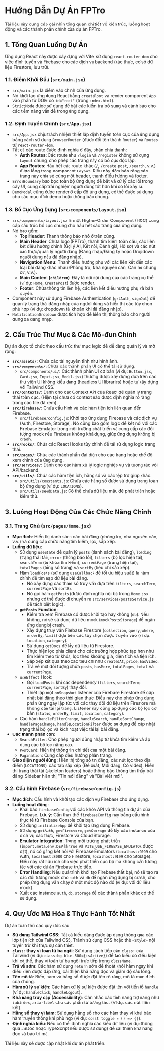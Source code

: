 # Hướng Dẫn Dự Án FPTro

Tài liệu này cung cấp cái nhìn tổng quan chi tiết về kiến trúc, luồng hoạt động và các thành phần chính của dự án FPTro.

## 1. Tổng Quan Luồng Dự Án

Ứng dụng React này được xây dựng với Vite, sử dụng `react-router-dom` cho việc định tuyến và Firebase cho các dịch vụ backend (xác thực, cơ sở dữ liệu Firestore, lưu trữ).

### 1.1. Điểm Khởi Đầu (`src/main.jsx`)

*   `src/main.jsx` là điểm vào chính của ứng dụng.
*   Nó khởi tạo ứng dụng React bằng `createRoot` và render component `App` vào phần tử DOM có `id="root"` (trong `index.html`).
*   `StrictMode` được sử dụng để bật các kiểm tra bổ sung và cảnh báo cho các tiềm năng vấn đề trong ứng dụng.

### 1.2. Định Tuyến Chính (`src/App.jsx`)

*   `src/App.jsx` chịu trách nhiệm thiết lập định tuyến toàn cục của ứng dụng bằng cách sử dụng `BrowserRouter` (được đổi tên thành `Router`) và `Routes` từ `react-router-dom`.
*   Tất cả các route được định nghĩa ở đây, phân chia thành:
    *   **Auth Routes**: Các route như `/login` và `/register` không sử dụng `Layout` chung, cho phép các trang này có bố cục độc lập.
    *   **App Routes**: Hầu hết các route khác (`/`, `/create-post`, `/search`, v.v.) được lồng trong component `Layout`. Điều này đảm bảo rằng các trang này chia sẻ cùng một header, thanh điều hướng và footer.
*   `ErrorBoundary` bao bọc toàn bộ ứng dụng để bắt và xử lý các lỗi trong cây UI, cung cấp trải nghiệm người dùng tốt hơn khi có lỗi xảy ra.
*   `DemoModal` cũng được render ở cấp độ ứng dụng, có thể được sử dụng cho các mục đích demo hoặc thông báo chung.

### 1.3. Bố Cục Ứng Dụng (`src/components/Layout.jsx`)

*   `src/components/Layout.jsx` là một Higher-Order Component (HOC) cung cấp cấu trúc bố cục chung cho hầu hết các trang của ứng dụng.
*   Nó bao gồm:
    *   **Top Header**: Thanh thông báo nhỏ ở trên cùng.
    *   **Main Header**: Chứa logo (FPTro), thanh tìm kiếm toàn cầu, các liên kết điều hướng chính (Gợi ý AI, Kết nối, Đánh giá, Hồ sơ) và các nút xác thực/quản lý người dùng (Đăng nhập/Đăng ký hoặc Dropdown người dùng nếu đã đăng nhập).
    *   **Navigation Menu**: Thanh điều hướng phụ với các liên kết đến các loại bài đăng khác nhau (Phòng trọ, Nhà nguyên căn, Căn hộ chung cư, v.v.).
    *   **Main Content (`children`)**: Đây là nơi nội dung của các trang cụ thể (ví dụ: `Home`, `CreatePost`) được render.
    *   **Footer**: Chứa thông tin liên hệ, các liên kết điều hướng phụ và bản quyền.
*   Component này sử dụng Firebase Authentication (`getAuth`, `signOut`) để quản lý trạng thái đăng nhập của người dùng và hiển thị các tùy chọn phù hợp (ví dụ: dropdown tài khoản khi đã đăng nhập).
*   `NotificationDropdown` được tích hợp để hiển thị thông báo cho người dùng đã đăng nhập.

## 2. Cấu Trúc Thư Mục & Các Mô-đun Chính

Dự án được tổ chức theo cấu trúc thư mục logic để dễ dàng quản lý và mở rộng:

*   **`src/assets/`**: Chứa các tài nguyên tĩnh như hình ảnh.
*   **`src/components/`**: Chứa các thành phần UI có thể tái sử dụng.
    *   `src/components/ui/`: Các thành phần UI cơ bản (ví dụ: `Button.jsx`, `Card.jsx`, `Input.jsx`, `Modal.jsx`) thường được xây dựng dựa trên các thư viện UI không kiểu dáng (headless UI libraries) hoặc tự xây dựng với Tailwind CSS.
*   **`src/contexts/`**: Dành cho các Context API của React để quản lý trạng thái toàn cục. (Hiện tại chưa có context nào được định nghĩa rõ ràng trong các file đã xem).
*   **`src/firebase/`**: Chứa cấu hình và các hàm tiện ích liên quan đến Firebase.
    *   `src/firebase/config.js`: Khởi tạo ứng dụng Firebase và các dịch vụ (Auth, Firestore, Storage). Nó cũng bao gồm logic để kết nối với các Firebase Emulator trong môi trường phát triển và cung cấp các đối tượng mock nếu Firebase không khả dụng, giúp ứng dụng không bị crash.
*   **`src/hooks/`**: Chứa các React Hooks tùy chỉnh để tái sử dụng logic trạng thái.
*   **`src/pages/`**: Chứa các thành phần đại diện cho các trang hoặc chế độ xem chính của ứng dụng.
*   **`src/services/`**: Dành cho các hàm xử lý logic nghiệp vụ và tương tác với API/backend.
*   **`src/utils/`**: Chứa các hàm tiện ích, hằng số và các tệp trợ giúp khác.
    *   `src/utils/constants.js`: Chứa các hằng số được sử dụng trong toàn bộ ứng dụng (ví dụ: `LOCATIONS`).
    *   `src/utils/seedData.js`: Có thể chứa dữ liệu mẫu để phát triển hoặc kiểm thử.

## 3. Luồng Hoạt Động Của Các Chức Năng Chính

### 3.1. Trang Chủ (`src/pages/Home.jsx`)

*   **Mục đích**: Hiển thị danh sách các bài đăng (phòng trọ, nhà nguyên căn, v.v.) và cung cấp chức năng tìm kiếm, lọc, sắp xếp.
*   **Luồng dữ liệu**:
    *   Sử dụng `useState` để quản lý `posts` (danh sách bài đăng), `loading` (trạng thái tải), `error` (thông báo lỗi), `filters` (bộ lọc hiện tại), `searchTerm` (từ khóa tìm kiếm), `currentPage` (trang hiện tại), `totalPages` (tổng số trang) và `sortBy` (tiêu chí sắp xếp).
    *   Hàm `loadPosts` (sử dụng `useCallback` để tối ưu hiệu suất) là hàm chính để tìm nạp dữ liệu bài đăng.
        *   Nó xây dựng các tham số truy vấn dựa trên `filters`, `searchTerm`, `currentPage` và `sortBy`.
        *   Nó gọi hàm `getPosts` (được định nghĩa nội bộ trong `Home.jsx` nhưng có thể được di chuyển ra `src/services/postsService.js` để tách biệt logic).
    *   **`getPosts` Function**:
        *   Kiểm tra xem Firebase có được khởi tạo hay không (`db`). Nếu không, nó sẽ sử dụng dữ liệu mock (`mockPostsStorage`) để ngăn ứng dụng bị crash.
        *   Xây dựng truy vấn Firebase Firestore (`collection`, `query`, `where`, `orderBy`, `limit`) dựa trên các tùy chọn được truyền vào (ví dụ: `location`, `category`).
        *   Sử dụng `getDocs` để lấy dữ liệu từ Firestore.
        *   Thực hiện lọc phía client cho các trường hợp phức tạp hơn như tìm kiếm theo từ khóa, lọc theo khoảng giá, diện tích và tiện ích.
        *   Sắp xếp kết quả theo các tiêu chí như `createdAt`, `price`, `hasVideo`.
        *   Trả về một đối tượng chứa `posts`, `hasMore`, `totalPages`, `total` và `currentPage`.
    *   `useEffect` Hook:
        *   Gọi `loadPosts` khi các dependency (`filters`, `searchTerm`, `currentPage`, `sortBy`) thay đổi.
        *   Thiết lập một `onSnapshot` listener của Firebase Firestore để cập nhật bài đăng theo thời gian thực. Điều này cho phép ứng dụng phản ứng ngay lập tức với các thay đổi dữ liệu trên Firestore mà không cần tải lại trang. Listener này cũng áp dụng các bộ lọc cơ bản (`status`, `orderBy`, `limit`, `location`, `category`).
    *   Các hàm `handleFilterChange`, `handleSearch`, `handleSortChange`, `handlePageChange`, `handleLocationFilter` được sử dụng để cập nhật trạng thái bộ lọc và kích hoạt việc tải lại bài đăng.
*   **Các thành phần con**:
    *   `SearchFilter`: Cho phép người dùng nhập từ khóa tìm kiếm và áp dụng các bộ lọc nâng cao.
    *   `PostCard`: Hiển thị thông tin chi tiết của một bài đăng.
    *   `Pagination`: Cung cấp điều hướng phân trang.
*   **Giao diện người dùng**: Hiển thị tổng số tin đăng, các nút lọc theo địa điểm (`LOCATIONS`), các tab sắp xếp (Đề xuất, Mới đăng, Có video). Hiển thị trạng thái tải (skeleton loaders) hoặc thông báo không tìm thấy bài đăng. Sidebar hiển thị "Tin mới đăng" và "Bài viết mới".

### 3.2. Cấu hình Firebase (`src/firebase/config.js`)

*   **Mục đích**: Cấu hình và khởi tạo các dịch vụ Firebase cho ứng dụng.
*   **Luồng hoạt động**:
    *   Khai báo `firebaseConfig` với các khóa API và thông tin dự án của Firebase. **Lưu ý**: Cần thay thế `firebaseConfig` này bằng cấu hình thực tế từ Firebase Console của bạn.
    *   Sử dụng `initializeApp` để khởi tạo ứng dụng Firebase.
    *   Sử dụng `getAuth`, `getFirestore`, `getStorage` để lấy các instance của dịch vụ xác thực, Firestore và Cloud Storage.
    *   **Emulator Integration**: Trong môi trường phát triển (`import.meta.env.DEV` là `true` và `VITE_USE_FIREBASE_EMULATOR` được đặt), nó cố gắng kết nối với Firebase Emulators (`localhost:9099` cho Auth, `localhost:8080` cho Firestore, `localhost:9199` cho Storage). Điều này rất hữu ích cho việc phát triển cục bộ mà không cần tương tác với các dự án Firebase trực tiếp.
    *   **Error Handling**: Nếu quá trình khởi tạo Firebase thất bại, nó sẽ tạo ra các đối tượng mock cho `auth` và `db` để ngăn ứng dụng bị crash, cho phép ứng dụng vẫn chạy ở một mức độ nào đó (ví dụ: với dữ liệu mock).
    *   Xuất các instance `auth`, `db`, `storage` để các thành phần khác có thể sử dụng.

## 4. Quy Ước Mã Hóa & Thực Hành Tốt Nhất

Dự án tuân thủ các quy ước sau:

*   **Sử dụng Tailwind CSS**: Tất cả kiểu dáng được áp dụng thông qua các lớp tiện ích của Tailwind CSS. Tránh sử dụng CSS hoặc thẻ `<style>` nội tuyến trừ khi thực sự cần thiết.
*   **`class:` thay vì toán tử ba ngôi**: Sử dụng cách tiếp cận `class:` của Tailwind (ví dụ: `class:bg-blue-500={isActive}`) để tạo kiểu có điều kiện khi có thể, thay vì toán tử ba ngôi trực tiếp trong `className`.
*   **Trả về sớm**: Các hàm sử dụng `return` sớm để thoát khỏi hàm ngay khi điều kiện được đáp ứng, cải thiện khả năng đọc và giảm độ sâu lồng.
*   **Tên mô tả**: Biến, hàm và hằng số được đặt tên rõ ràng, mô tả mục đích của chúng.
*   **Hàm xử lý sự kiện**: Các hàm xử lý sự kiện được đặt tên với tiền tố `handle` (ví dụ: `handleClick`, `handleLogout`).
*   **Khả năng truy cập (Accessibility)**: Cân nhắc các tính năng trợ năng như `tabindex`, `aria-label` cho các phần tử tương tác. (Ví dụ: các nút, liên kết).
*   **Hằng số thay vì hàm**: Sử dụng hằng số cho các hàm thay vì khai báo hàm truyền thống khi phù hợp (ví dụ: `const toggle = () => {}`).
*   **Định nghĩa kiểu**: Nếu có thể, định nghĩa các kiểu dữ liệu (ví dụ: thông qua JSDoc hoặc TypeScript nếu được sử dụng) để cải thiện khả năng đọc và bảo trì mã.

Tài liệu này sẽ được cập nhật khi dự án phát triển.
